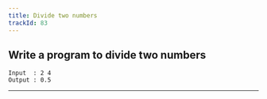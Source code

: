 ```yaml
---
title: Divide two numbers
trackId: 83
---
```


## Write a program to divide two numbers

```
Input  : 2 4
Output : 0.5
```


---
